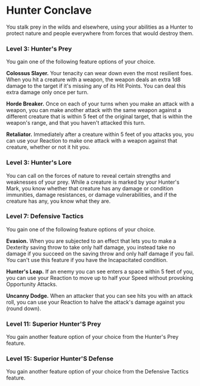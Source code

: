 # Hunter Conclave

You stalk prey in the wilds and elsewhere, using your abilities as a Hunter to protect nature and people everywhere from forces that would destroy them.

### Level 3: Hunter's Prey

You gain one of the following feature options of your choice.
 
**Colossus Slayer.** Your tenacity can wear down even the most resilient foes. When you hit a creature with a weapon, the weapon deals an extra 1d8 damage to the target if it's missing any of its Hit Points. You can deal this extra damage only once per turn.

**Horde Breaker.** Once on each of your turns when you make an attack with a weapon, you can make another attack with the same weapon against a different creature that is within 5 feet of the original target, that is within the weapon's range, and that you haven't attacked this turn.

**Retaliator.** Immediately after a creature within 5 feet of you attacks you, you can use your Reaction to make one attack with a weapon against that creature, whether or not it hit you.

### Level 3: Hunter's Lore

You can call on the forces of nature to reveal certain strengths and weaknesses of your prey. While a creature is marked by your Hunter's Mark, you know whether that creature has any damage or condition immunities, damage resistances, or damage vulnerabilities, and if the creature has any, you know what they are.

### Level 7: Defensive Tactics

You gain one of the following feature options of your choice.

**Evasion.** When you are subjected to an effect that lets you to make a Dexterity saving throw to take only half damage, you instead take no damage if you succeed on the saving throw and only half damage if you fail. You can't use this feature if you have the Incapacitated condition.

**Hunter's Leap.** If an enemy you can see enters a space within 5 feet of you, you can use your Reaction to move up to half your Speed without provoking Opportunity Attacks.

**Uncanny Dodge.** When an attacker that you can see hits you with an attack roll, you can use your Reaction to halve the attack's damage against you (round down).

### Level 11: Superior Hunter'S Prey

You gain another feature option of your choice from the Hunter's Prey feature.

### Level 15: Superior Hunter'S Defense

You gain another feature option of your choice from the Defensive Tactics feature.
